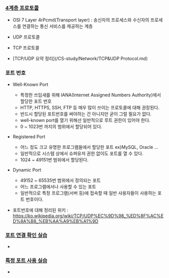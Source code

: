 ### [4계층 프로토콜](https://youtu.be/tG0ldt4sBzY?list=PL0d8NnikouEWcF1jJueLdjRIC4HsUlULi)

- OSI 7 Layer 4rPcmd(Transport layer) : 송신자의 프로세스와 수신자의 프로세스를 연결하는 통신 서비스를 제공하는 계층

- UDP 프로토콜

- TCP 프로토콜

- [TCP/UDP 요약 정리](/CS-study/Network/TCP&UDP Protocol.md)

  

### 포트 번호

- Well-Known Port

  - 특정한 쓰임새를 위해 IANA(Internet Assigned Numbers Authority)에서 할당한 포트 번호
  - HTTP, HTTPS, SSH, FTP 등 매우 많이 쓰이는 프로토콜에 대해 권장된다.
  - 반드시 할당된 포트번호를 써야하는 건 아니지만 굳이 그럴 필요가 없다. 
  - well-known port를 열기 위해선 일반적으로 루트 권한이 있어야 한다.
  - 0 ~ 1023번 까지의 범위에서 할당되어 있다.

- Registered Port

  - 어느 정도 크고 유명한 프로그램들에서 할당한 포트 ex)MySQL, Oracle ...
  - 일반적으로 시스템 상에서 슈퍼유저 권한 없이도 포트를 열 수 있다.
  - 1024 ~ 49151번 범위에서 할당된다.

- Dynamic Port

  - 49152 ~ 65535번 범위에서 정의되는 포트
  - 어느 프로그램에서나 사용할 수 있는 포트
  - 일반적으로 특정 프로그램(서버 등)에 접속할 때 일반 사용자들이 사용하는 포트 번호이다.

- 포트번호에 대해 정리된 위키 : https://ko.wikipedia.org/wiki/TCP/UDP%EC%9D%98_%ED%8F%AC%ED%8A%B8_%EB%AA%A9%EB%A1%9D

  

### [포트 연결 확인 실습](https://youtu.be/Jb7tCFp-udM?list=PL0d8NnikouEWcF1jJueLdjRIC4HsUlULi)

- 

### [특정 포트 사용 실습](https://youtu.be/Qqmwm3rFihk?list=PL0d8NnikouEWcF1jJueLdjRIC4HsUlULi)

-